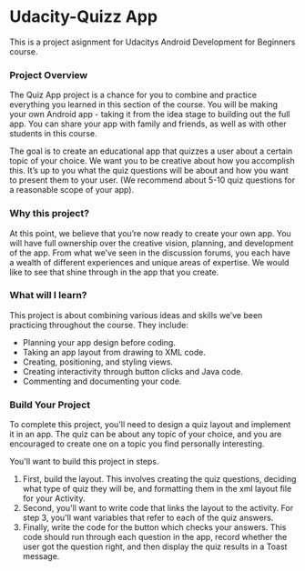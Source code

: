 # Udacity-Quizz App

This is a project asignment for Udacitys Android Development for Beginners course.

### Project Overview
The Quiz App project is a chance for you to combine and practice everything you learned in this section of the course. You will be making your own Android app - taking it from the idea stage to building out the full app. You can share your app with family and friends, as well as with other students in this course.

The goal is to create an educational app that quizzes a user about a certain topic of your choice. We want you to be creative about how you accomplish this. It’s up to you what the quiz questions will be about and how you want to present them to your user. (We recommend about 5-10 quiz questions for a reasonable scope of your app).

### Why this project?
At this point, we believe that you’re now ready to create your own app. You will have full ownership over the creative vision, planning, and development of the app. From what we’ve seen in the discussion forums, you each have a wealth of different experiences and unique areas of expertise. We would like to see that shine through in the app that you create.

### What will I learn?
This project is about combining various ideas and skills we’ve been practicing throughout the course. They include:
  * Planning your app design before coding.
  * Taking an app layout from drawing to XML code.
  * Creating, positioning, and styling views.
  * Creating interactivity through button clicks and Java code.
  * Commenting and documenting your code.

### Build Your Project
To complete this project, you'll need to design a quiz layout and implement it in an app. The quiz can be about any topic of your choice, and you are encouraged to create one on a topic you find personally interesting.

You'll want to build this project in steps.

  1. First, build the layout. This involves creating the quiz questions, deciding what type of quiz they will be, and formatting them in the xml layout file for your Activity.
  2. Second, you'll want to write code that links the layout to the activity. For step 3, you'll want variables that refer to each of the quiz answers.
  3. Finally, write the code for the button which checks your answers. This code should run through each question in the app, record whether the user got the question right, and then display the quiz results in a Toast message.
